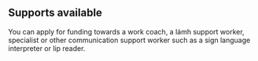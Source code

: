 ##  Supports available

You can apply for funding towards a work coach, a lámh support worker,
specialist or other communication support worker such as a sign language
interpreter or lip reader.
